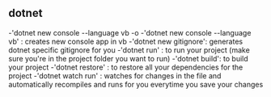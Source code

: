 ## dotnet 
-'dotnet new console --language vb -o <file name>
-'dotnet new console --language vb' : creates new console app in vb
-'dotnet new gitignore': generates dotnet specific gitignore for you
-'dotnet run' : to run your project (make sure you're in the project folder you want to run)
-'dotnet build': to build your project
-'dotnet restore' : to restore all your dependencies for the project
-'dotnet watch run' : watches for changes in the file and automatically recompiles and runs for you everytime you save your changes